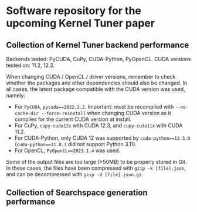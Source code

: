 # Software repository for the upcoming Kernel Tuner paper


## Collection of Kernel Tuner backend performance
Backends tested: PyCUDA, CuPy, CUDA-Python, PyOpenCL. 
CUDA versions tested on: 11.2, 12.3.

When changing CUDA / OpenCL / driver versions, remember to check whether the packages and other dependencies should also be changed. 
In all cases, the latest package compatible with the CUDA version was used, namely: 
- For `PyCUDA`, `pycuda==2022.2.2`. Important: must be recompiled with `--no-cache-dir --force-reinstall` when changing CUDA version as it compiles for the current CUDA version at install. 
- For CuPy, `cupy-cuda12x` with CUDA 12.3, and `cupy-cuda11x` with CUDA 11.2. 
- For CUDA-Python, only CUDA 12 was supported by `cuda-python==12.3.0` (`cuda-python==11.8.3` did not support Python 3.11). 
- For OpenCL, `PyOpenCL==2023.1.4` was used. 

Some of the output files are too large (>50MB) to be properly stored in Git. In these cases, the files have been compressed with `gzip -k [file].json`, and can be decompressed with `gzip -d [file].json.gz`.

## Collection of Searchspace generation performance
